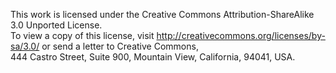 This work is licensed under the Creative Commons Attribution-ShareAlike 3.0 Unported License.  
To view a copy of this license, visit http://creativecommons.org/licenses/by-sa/3.0/ or send a letter to Creative Commons,  
444 Castro Street, Suite 900, Mountain View, California, 94041, USA.
